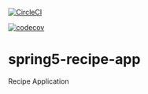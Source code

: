 [![CircleCI](https://circleci.com/gh/hlaingwintunn/spring5-recipe-app.svg?style=svg)](https://circleci.com/gh/hlaingwintunn/spring5-recipe-app)
 
[![codecov](https://codecov.io/gh/hlaingwintunn/spring5-recipe-app/branch/master/graph/badge.svg?token=L9T2W5IA12)](https://codecov.io/gh/hlaingwintunn/spring5-recipe-app)

# spring5-recipe-app
Recipe Application


